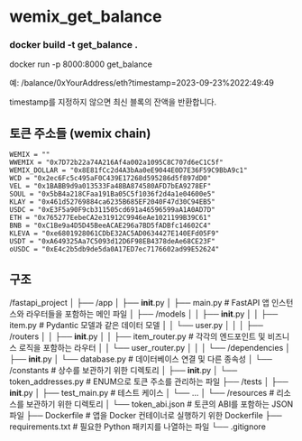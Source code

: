 # wemix_get_balance


### docker build -t get_balance .

docker run -p 8000:8000 get_balance


예: /balance/0xYourAddress/eth?timestamp=2023-09-23%2022:49:49

timestamp를 지정하지 않으면 최신 블록의 잔액을 반환합니다.

## 토큰 주소들 (wemix chain)

    WEMIX = ""
    WWEMIX = "0x7D72b22a74A216Af4a002a1095C8C707d6eC1C5f"
    WEMIX_DOLLAR = "0x8E81fCc2d4A3bAa0eE9044E0D7E36F59C9BbA9c1"
    WCD = "0x2ec6Fc5c495aF0C439E17268d595286d5f897dD0"
    VEL = "0x1BABB9d9a013533Fa48BA874580AFD7bEA9278EF"
    SOUL = "0x5bB4a218CFaa191Ba05C5f1036f2d4a1e04600e5"
    KLAY = "0x461d52769884ca6235B685EF2040F47d30C94EB5"
    USDC = "0xE3F5a90F9cb311505cd691a46596599aA1A0AD7D"
    ETH = "0x765277EebeCA2e31912C9946eAe1021199B39C61"
    BNB = "0xC1Be9a4D5D45BeeACAE296a7BD5fADBfc14602C4"
    KLEVA = "0xe6801928061CDbE32AC5AD0634427E140EFd05F9"
    USDT = "0xA649325Aa7C5093d12D6F98EB4378deAe68CE23F"
    oUSDC = "0xE4c2b5db9de5da0A17ED7ec7176602ad99E52624"   



## 구조

/fastapi_project
│
├── /app
│   ├── __init__.py
│   ├── main.py                # FastAPI 앱 인스턴스와 라우터들을 포함하는 메인 파일
│   ├── /models
│   │   ├── __init__.py
│   │   ├── item.py           # Pydantic 모델과 같은 데이터 모델
│   │   └── user.py
│   │
│   ├── /routers
│   │   ├── __init__.py
│   │   ├── item_router.py    # 각각의 엔드포인트 및 비즈니스 로직을 포함하는 라우터
│   │   └── user_router.py
│   │
│   └── /dependencies
│       ├── __init__.py
│       └── database.py       # 데이터베이스 연결 및 다른 종속성
│   └── /constants                # 상수를 보관하기 위한 디렉토리
│       ├── __init__.py
│       └── token_addresses.py   # ENUM으로 토큰 주소를 관리하는 파일
├── /tests
│   ├── __init__.py
│   ├── test_main.py          # 테스트 케이스
│   └── ...
│   └── /resources              # 리소스를 보관하기 위한 디렉토리
│       └── token_abi.json      # 토큰의 ABI를 포함하는 JSON 파일
├── Dockerfile                # 앱을 Docker 컨테이너로 실행하기 위한 Dockerfile
├── requirements.txt          # 필요한 Python 패키지를 나열하는 파일
└── .gitignore
